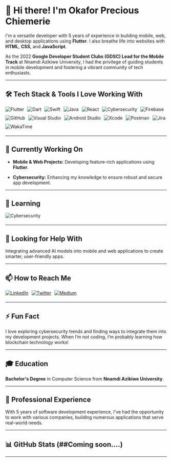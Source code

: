# 👋 Hi there! I'm **Okafor Precious Chiemerie**

I'm a versatile developer with 5 years of experience in building mobile, web, and desktop applications using **Flutter**. I also breathe life into websites with **HTML**, **CSS**, and **JavaScript**.

As the 2022 **Google Developer Student Clubs (GDSC) Lead for the Mobile Track** at Nnamdi Azikiwe University, I had the privilege of guiding students in mobile development and fostering a vibrant community of tech enthusiasts.

---

## 🛠️ Tech Stack & Tools I Love Working With

<div style="display: flex; flex-wrap: wrap; gap: 10px; margin-bottom: 20px;">
    <img src="https://img.shields.io/badge/flutter-%2302569B.svg?style=for-the-badge&logo=flutter&logoColor=white" alt="Flutter"/> 
    <img src="https://img.shields.io/badge/dart-%230175C2.svg?style=for-the-badge&logo=dart&logoColor=white" alt="Dart"/> 
    <img src="https://img.shields.io/badge/swift-%23FA7343.svg?style=for-the-badge&logo=swift&logoColor=white" alt="Swift"/> 
    <img src="https://img.shields.io/badge/java-%23ED8B00.svg?style=for-the-badge&logo=java&logoColor=white" alt="Java"/> 
    <img src="https://img.shields.io/badge/react-%2320232a.svg?style=for-the-badge&logo=react&logoColor=%2361DAFB" alt="React"/> 
    <img src="https://img.shields.io/badge/cybersecurity-%2343853D.svg?style=for-the-badge&logo=cybersecurity&logoColor=white" alt="Cybersecurity"/> 
    <img src="https://img.shields.io/badge/firebase-%23FFCA28.svg?style=for-the-badge&logo=firebase&logoColor=black" alt="Firebase"/>
    <img src="https://img.shields.io/badge/github-%2312100E.svg?style=for-the-badge&logo=github&logoColor=white" alt="GitHub"/>
    <img src="https://img.shields.io/badge/Visual%20Studio-%235C2D91.svg?style=for-the-badge&logo=visual-studio&logoColor=white" alt="Visual Studio"/>
    <img src="https://img.shields.io/badge/android%20studio-%233DDC84.svg?style=for-the-badge&logo=android%20studio&logoColor=white" alt="Android Studio"/>
    <img src="https://img.shields.io/badge/xcode-%231573FF.svg?style=for-the-badge&logo=xcode&logoColor=white" alt="Xcode"/>
    <img src="https://img.shields.io/badge/postman-%23FF6C37.svg?style=for-the-badge&logo=postman&logoColor=white" alt="Postman"/>
    <img src="https://img.shields.io/badge/jira-%230A0FFF.svg?style=for-the-badge&logo=jira&logoColor=white" alt="Jira"/>
    <img src="https://img.shields.io/badge/wakatime-%23003A42.svg?style=for-the-badge&logo=wakatime&logoColor=white" alt="WakaTime"/>
</div>

---

## 🔭 Currently Working On

- **Mobile & Web Projects:** Developing feature-rich applications using **Flutter**.

- **Cybersecurity:** Enhancing my knowledge to ensure robust and secure app development.

---

## 🌱 Learning

<div style="display: flex; flex-wrap: wrap; gap: 10px; margin-bottom: 20px;"> 
    <img src="https://img.shields.io/badge/cybersecurity-%2343853D.svg?style=for-the-badge&logo=cybersecurity&logoColor=white" alt="Cybersecurity"/>
</div>

---

## 🤔 Looking for Help With

Integrating advanced AI models into mobile and web applications to create smarter, user-friendly apps.

---

## 📫 How to Reach Me

<div style="display: flex; flex-wrap: wrap; gap: 10px; margin-bottom: 20px;">
    <a href="https://www.linkedin.com/in/precious-okafor/">
        <img src="https://img.shields.io/badge/linkedin-%230077B5.svg?style=for-the-badge&logo=linkedin&logoColor=white" alt="LinkedIn"/>
    </a>
    <a href="https://x.com/okafoprecious">
        <img src="https://img.shields.io/badge/twitter-%231DA1F2.svg?style=for-the-badge&logo=Twitter&logoColor=white" alt="Twitter"/>
    </a>
    <a href="https://medium.com/@preciousokafor">
        <img src="https://img.shields.io/badge/Medium-12100E?style=for-the-badge&logo=medium&logoColor=white" alt="Medium"/>
    </a>
</div>

---

## ⚡ Fun Fact

I love exploring cybersecurity trends and finding ways to integrate them into my development projects. When I’m not coding, I’m probably learning how blockchain technology works!

---

## 🎓 Education

**Bachelor's Degree** in Computer Science from **Nnamdi Azikiwe University**.

---

## 🏢 Professional Experience

With 5 years of software development experience, I've had the opportunity to work with various companies, building numerous applications that serve real-world needs.

---

## 📊 GitHub Stats (##Coming soon....)


---

